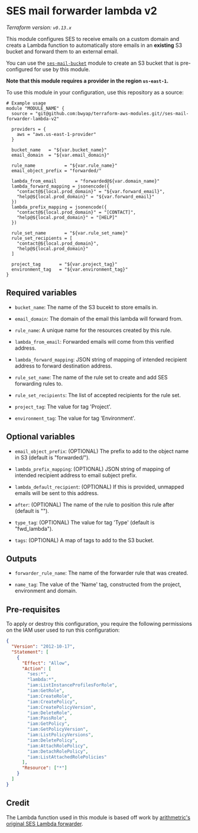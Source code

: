 # SES mail forwarder lambda v2

_Terraform version: `v0.13.x`_

This module configures SES to receive emails on a custom domain and creats a Lambda function to automatically store emails in an **existing** S3 bucket and forward them to an external email.

You can use the [`ses-mail-bucket`](https://github.com/bwyap/terraform-aws-modules/tree/master/ses-mail-bucket) module to create an S3 bucket that is pre-configured for use by this module.

**Note that this module requires a provider in the region `us-east-1`.**

To use this module in your configuration, use this repository as a source:

```hcl
# Example usage
module "MODULE_NAME" {
  source = "git@github.com:bwyap/terraform-aws-modules.git//ses-mail-forwarder-lambda-v2"

  providers = {
    aws = "aws.us-east-1-provider"
  }

  bucket_name   = "${var.bucket_name}"
  email_domain  = "${var.email_domain}"

  rule_name           = "${var.rule_name}"
  email_object_prefix = "forwarded/"

  lambda_from_email       = "forwarded@${var.domain_name}"
  lambda_forward_mapping = jsonencode({
    "contact@${local.prod_domain}" = "${var.forward_email}",
    "help@${local.prod_domain}" = "${var.forward_email}"
  })
  lambda_prefix_mapping = jsonencode({
    "contact@${local.prod_domain}" = "[CONTACT]",
    "help@${local.prod_domain}" = "[HELP]"
  })

  rule_set_name       = "${var.rule_set_name}"
  rule_set_recipients = [
    "contact@${local.prod_domain}",
    "help@${local.prod_domain}"
  ]

  project_tag       = "${var.project_tag}"
  environment_tag   = "${var.environment_tag}"
}
```

## Required variables

- `bucket_name`: The name of the S3 bucekt to store emails in.

- `email_domain`: The domain of the email this lambda will forward from.

- `rule_name`: A unique name for the resources created by this rule.

- `lambda_from_email`: Forwarded emails will come from this verified address.

- `lambda_forward_mapping`: JSON string of mapping of intended recipient address to forward destination address.

- `rule_set_name`: The name of the rule set to create and add SES forwarding rules to.

- `rule_set_recipients`: The list of accepted recipients for the rule set.

- `project_tag`: The value for tag 'Project'.

- `environment_tag`: The value for tag 'Environment'.

## Optional variables

- `email_object_prefix`: (OPTIONAL) The prefix to add to the object name in S3 (default is "forwarded/").

- `lambda_prefix_mapping`: (OPTIONAL) JSON string of mapping of intended recipient address to email subject prefix.

- `lambda_default_recipient`: (OPTIONAL) If this is provided, unmapped emails will be sent to this address.

- `after`: (OPTIONAL) The name of the rule to position this rule after (default is "").

- `type_tag`: (OPTIONAL) The value for tag 'Type' (default is "fwd_lambda").

- `tags`: (OPTIONAL) A map of tags to add to the S3 bucket.

## Outputs

- `forwarder_rule_name`: The name of the forwarder rule that was created.

- `name_tag`: The value of the 'Name' tag, constructed from the project, environment and domain.

## Pre-requisites

To apply or destroy this configuration, you require the following permissions on the IAM user used to run this configuration:

```json
{
  "Version": "2012-10-17",
  "Statement": [
    {
      "Effect": "Allow",
      "Action": [
        "ses:*",
        "lambda:*",
        "iam:ListInstanceProfilesForRole",
        "iam:GetRole",
        "iam:CreateRole",
        "iam:CreatePolicy",
        "iam:CreatePolicyVersion",
        "iam:DeleteRole",
        "iam:PassRole",
        "iam:GetPolicy",
        "iam:GetPolicyVersion",
        "iam:ListPolicyVersions",
        "iam:DeletePolicy",
        "iam:AttachRolePolicy",
        "iam:DetachRolePolicy",
        "iam:ListAttachedRolePolicies"
      ],
      "Resource": ["*"]
    }
  ]
}
```

## Credit

The Lambda function used in this module is based off work by [arithmetric's original SES Lambda forwarder](https://github.com/arithmetric/aws-lambda-ses-forwarder).
